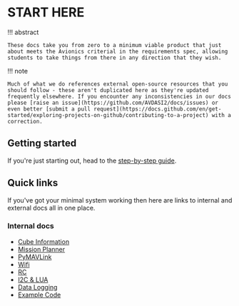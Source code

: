 # START HERE

!!! abstract

    These docs take you from zero to a minimum viable product that just about meets the Avionics criterial in the requirements spec, allowing students to take things from there in any direction that they wish.

!!! note

    Much of what we do references external open-source resources that you should follow - these aren't duplicated here as they're updated frequently elsewhere. If you encounter any inconsistencies in our docs please [raise an issue](https://github.com/AVDASI2/docs/issues) or even better [submit a pull request](https://docs.github.com/en/get-started/exploring-projects-on-github/contributing-to-a-project) with a correction.

## Getting started

If you're just starting out, head to the [step-by-step guide](stepbystep).

## Quick links

If you've got your minimal system working then here are links to internal and external docs all in one place.

### Internal docs

- [Cube Information](cube)
- [Mission Planner](missionplanner)
- [PyMAVLink](pymavlink)
- [Wifi](wifi)
- [RC](rc)
- [I2C & LUA](i2clua)
- [Data Logging](datalogging)
- [Example Code](examplecode)
